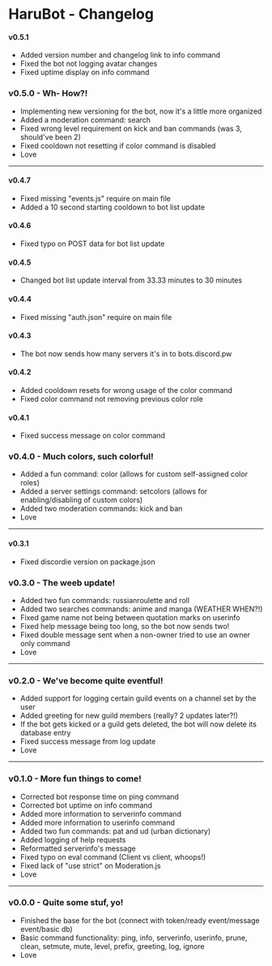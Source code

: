 # HaruBot - Changelog

#### v0.5.1
* Added version number and changelog link to info command
* Fixed the bot not logging avatar changes
* Fixed uptime display on info command

### v0.5.0 - Wh- How?!
* Implementing new versioning for the bot, now it's a little more organized
* Added a moderation command: search
* Fixed wrong level requirement on kick and ban commands (was 3, should've been 2)
* Fixed cooldown not resetting if color command is disabled
* Love

---

#### v0.4.7
* Fixed missing "events.js" require on main file
* Added a 10 second starting cooldown to bot list update

#### v0.4.6
* Fixed typo on POST data for bot list update

#### v0.4.5
* Changed bot list update interval from 33.33 minutes to 30 minutes

#### v0.4.4
* Fixed missing "auth.json" require on main file

#### v0.4.3
* The bot now sends how many servers it's in to bots.discord.pw

#### v0.4.2
* Added cooldown resets for wrong usage of the color command
* Fixed color command not removing previous color role

#### v0.4.1
* Fixed success message on color command

### v0.4.0 - Much colors, such colorful!
* Added a fun command: color (allows for custom self-assigned color roles)
* Added a server settings command: setcolors (allows for enabling/disabling of custom colors)
* Added two moderation commands: kick and ban
* Love

---

#### v0.3.1
* Fixed discordie version on package.json

### v0.3.0 - The weeb update!
* Added two fun commands: russianroulette and roll
* Added two searches commands: anime and manga (WEATHER WHEN?!)
* Fixed game name not being between quotation marks on userinfo
* Fixed help message being too long, so the bot now sends two!
* Fixed double message sent when a non-owner tried to use an owner only command
* Love

---

### v0.2.0 - We've become quite eventful!
* Added support for logging certain guild events on a channel set by the user
* Added greeting for new guild members (really? 2 updates later?!)
* If the bot gets kicked or a guild gets deleted, the bot will now delete its database entry
* Fixed success message from log update
* Love

---

### v0.1.0 - More fun things to come!
* Corrected bot response time on ping command
* Corrected bot uptime on info command
* Added more information to serverinfo command
* Added more information to userinfo command
* Added two fun commands: pat and ud (urban dictionary)
* Added logging of help requests
* Reformatted serverinfo's message
* Fixed typo on eval command (Client vs client, whoops!)
* Fixed lack of "use strict" on Moderation.js
* Love

---

### v0.0.0 - Quite some stuf, yo!
* Finished the base for the bot (connect with token/ready event/message event/basic db)
* Basic command functionality: ping, info, serverinfo, userinfo, prune, clean, setmute, mute, level, prefix, greeting, log, ignore
* Love

